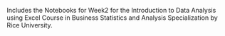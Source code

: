 Includes the Notebooks for Week2 for the Introduction to Data Analysis using Excel Course in Business Statistics and Analysis Specialization by Rice University.
